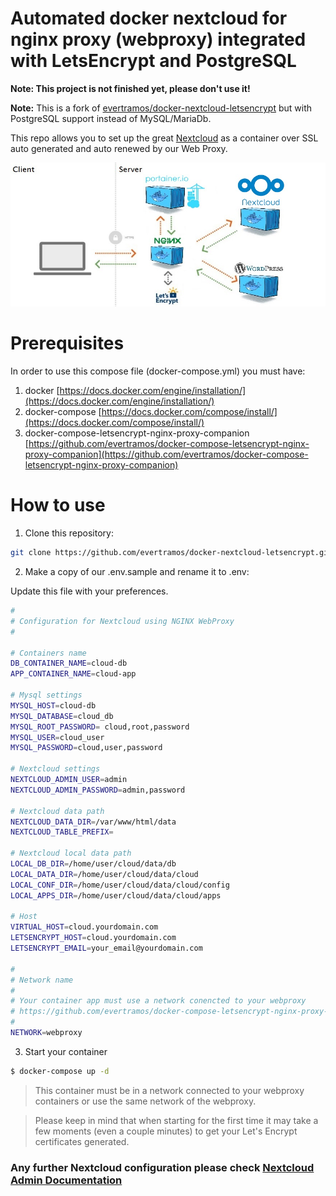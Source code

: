 # Automated docker nextcloud for nginx proxy (webproxy) integrated with LetsEncrypt and PostgreSQL

**Note: This project is not finished yet, please don't use it!** 

**Note:** This is a fork of [evertramos/docker-nextcloud-letsencrypt](https://github.com/evertramos/docker-nextcloud-letsencrypt) but with PostgreSQL support instead of MySQL/MariaDb.

This repo allows you to set up the great [Nextcloud](https://nextcloud.com) as a container over SSL auto generated and auto renewed by our Web Proxy.

![Nextcloud Environment](https://github.com/evertramos/images/raw/master/nextcloud.jpg)

# Prerequisites

In order to use this compose file (docker-compose.yml) you must have:

1. docker [https://docs.docker.com/engine/installation/](https://docs.docker.com/engine/installation/)
2. docker-compose [https://docs.docker.com/compose/install/](https://docs.docker.com/compose/install/)
3. docker-compose-letsencrypt-nginx-proxy-companion [https://github.com/evertramos/docker-compose-letsencrypt-nginx-proxy-companion](https://github.com/evertramos/docker-compose-letsencrypt-nginx-proxy-companion)

# How to use

1. Clone this repository:

```bash
git clone https://github.com/evertramos/docker-nextcloud-letsencrypt.git
```

2. Make a copy of our .env.sample and rename it to .env:

Update this file with your preferences.

```bash
#
# Configuration for Nextcloud using NGINX WebProxy
#

# Containers name
DB_CONTAINER_NAME=cloud-db
APP_CONTAINER_NAME=cloud-app

# Mysql settings
MYSQL_HOST=cloud-db
MYSQL_DATABASE=cloud_db
MYSQL_ROOT_PASSWORD= cloud,root,password
MYSQL_USER=cloud_user
MYSQL_PASSWORD=cloud,user,password

# Nextcloud settings
NEXTCLOUD_ADMIN_USER=admin
NEXTCLOUD_ADMIN_PASSWORD=admin,password

# Nextcloud data path
NEXTCLOUD_DATA_DIR=/var/www/html/data
NEXTCLOUD_TABLE_PREFIX=

# Nextcloud local data path
LOCAL_DB_DIR=/home/user/cloud/data/db
LOCAL_DATA_DIR=/home/user/cloud/data/cloud
LOCAL_CONF_DIR=/home/user/cloud/data/cloud/config
LOCAL_APPS_DIR=/home/user/cloud/data/cloud/apps

# Host 
VIRTUAL_HOST=cloud.yourdomain.com
LETSENCRYPT_HOST=cloud.yourdomain.com
LETSENCRYPT_EMAIL=your_email@yourdomain.com

#
# Network name
# 
# Your container app must use a network conencted to your webproxy 
# https://github.com/evertramos/docker-compose-letsencrypt-nginx-proxy-companion
#
NETWORK=webproxy
```

3. Start your container

```bash
$ docker-compose up -d
```

> This container must be in a network connected to your webproxy containers or use the same network of the webproxy.

> Please keep in mind that when starting for the first time it may take a few moments (even a couple minutes) to get your Let's Encrypt certificates generated.

### Any further Nextcloud configuration please check [Nextcloud Admin Documentation](https://docs.nextcloud.com/server/12/admin_manual/)

